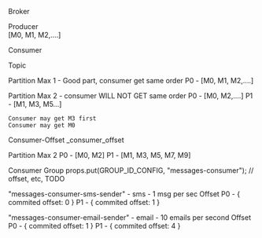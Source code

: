 

Broker

Producer    
    [M0, M1, M2,....]

Consumer

Topic

Partition Max 1 - Good part, consumer get same order
    P0 -  [M0, M1, M2,....]

Partition Max 2 -   consumer WILL NOT GET same order
    P0 -  [M0, M2,....]
    P1 -  [M1, M3, M5...]

    Consumer may get M3 first
    Consumer may get M0 


Consumer-Offset
_consumer_offset


Partition Max 2
    P0 -  [M0, M2]
    P1 -  [M1, M3, M5, M7, M9]

Consumer Group    props.put(GROUP_ID_CONFIG, "messages-consumer"); // offset, etc, TODO

"messages-consumer-sms-sender" - sms - 1 msg per sec
            Offset
                P0 - {
                        commited offset: 0
                    }
                P1 - 
                    {
                        commited offset: 1
                    }


"messages-consumer-email-sender" - email - 10 emails per second 
            Offset
                P0 - {
                        commited offset: 1
                    }
                P1 - 
                    {
                        commited offset: 4
                    }